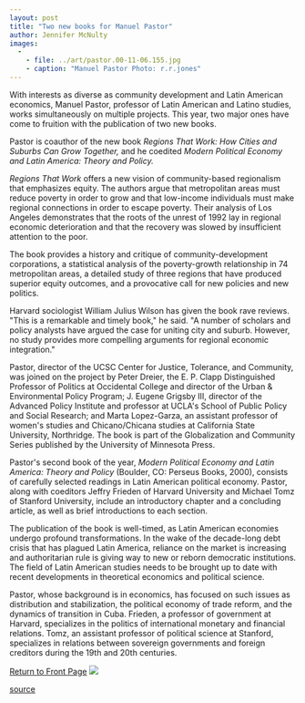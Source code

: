 ```yaml
---
layout: post
title: "Two new books for Manuel Pastor"
author: Jennifer McNulty
images:
  -
    - file: ../art/pastor.00-11-06.155.jpg
    - caption: "Manuel Pastor Photo: r.r.jones"
---
```


With interests as diverse as community development and Latin American economics, Manuel Pastor, professor of Latin American and Latino studies, works simultaneously on multiple projects. This year, two major ones have come to fruition with the publication of two new books.  
  
Pastor is coauthor of the new book _Regions That Work: How Cities and Suburbs Can Grow Together,_ and he coedited _Modern Political Economy and Latin America: Theory and Policy._  
  
_Regions That Work_ offers a new vision of community-based regionalism that emphasizes equity. The authors argue that metropolitan areas must reduce poverty in order to grow and that low-income individuals must make regional connections in order to escape poverty. Their analysis of Los Angeles demonstrates that the roots of the unrest of 1992 lay in regional economic deterioration and that the recovery was slowed by insufficient attention to the poor.   
  
The book provides a history and critique of community-development corporations, a statistical analysis of the poverty-growth relationship in 74 metropolitan areas, a detailed study of three regions that have produced superior equity outcomes, and a provocative call for new policies and new politics.   
  
Harvard sociologist William Julius Wilson has given the book rave reviews. "This is a remarkable and timely book," he said. "A number of scholars and policy analysts have argued the case for uniting city and suburb. However, no study provides more compelling arguments for regional economic integration."  
  
Pastor, director of the UCSC Center for Justice, Tolerance, and Community, was joined on the project by Peter Dreier, the E. P. Clapp Distinguished Professor of Politics at Occidental College and director of the Urban & Environmental Policy Program; J. Eugene Grigsby III, director of the Advanced Policy Institute and professor at UCLA's School of Public Policy and Social Research; and Marta Lopez-Garza, an assistant professor of women's studies and Chicano/Chicana studies at California State University, Northridge. The book is part of the Globalization and Community Series published by the University of Minnesota Press.  
  
Pastor's second book of the year, _Modern Political Economy and Latin America: Theory and Policy_ (Boulder, CO: Perseus Books, 2000), consists of carefully selected readings in Latin American political economy. Pastor, along with coeditors Jeffry Frieden of Harvard University and Michael Tomz of Stanford University, include an introductory chapter and a concluding article, as well as brief introductions to each section.   
  
The publication of the book is well-timed, as Latin American economies undergo profound transformations. In the wake of the decade-long debt crisis that has plagued Latin America, reliance on the market is increasing and authoritarian rule is giving way to new or reborn democratic institutions. The field of Latin American studies needs to be brought up to date with recent developments in theoretical economics and political science.   
  
Pastor, whose background is in economics, has focused on such issues as distribution and stabilization, the political economy of trade reform, and the dynamics of transition in Cuba. Frieden, a professor of government at Harvard, specializes in the politics of international monetary and financial relations. Tomz, an assistant professor of political science at Stanford, specializes in relations between sovereign governments and foreign creditors during the 19th and 20th centuries.

  
[Return to Front Page][1] ![ ][2]

[1]: ../../index.html
[2]: ../../images/trans.gif

[source](http://www1.ucsc.edu/currents/00-01/11-06/pastor.html "Permalink to pastor")
